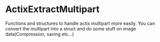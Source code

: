 # ActixExtractMultipart
Functions and structures to handle actix multipart more easily. You can convert the multipart into a struct and do some stuff on image data(Compression, saving etc...)
